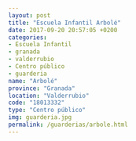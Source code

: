 ```yaml
---
layout: post
title: "Escuela Infantil Arbolé"
date: 2017-09-20 20:57:05 +0200
categories:
- Escuela Infantil
- granada
- valderrubio
- Centro público
- guarderia
name: "Arbolé"
province: "Granada"
location: "Valderrubio"
code: "18013332"
type: "Centro público"
img: guarderia.jpg
permalink: /guarderias/arbole.html
---
```

